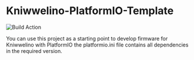 # Kniwwelino-PlatformIO-Template

![Build Action](https://github.com/kniwwelino/Kniwwelino-PlatformIO-Template/workflows/CI/badge.svg) 

You can use this project as a starting point to develop firmware for Kniwwelino with PlatformIO the platformio.ini file contains all dependencies in the required version.
